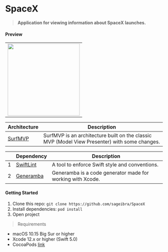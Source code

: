 # SpaceX
> __Application for viewing information about SpaceX launches.__

#### Preview

<table border=0>
    <tr>
        <td>
            <image src=https://github.com/sageibra/SpaceX/blob/master/preview/screencast.gif width=230 align=center>
        </td>
    </tr>
</table>

|Architecture|Description|
|-|-|
|[SurfMVP](https://github.com/surfstudio/Surf-iOS-Developers/blob/master/architectures/Surf_MVP.md)|SurfMVP is an architecture built on the classic MVP (Model View Presenter) with some changes.|

||Dependency|Description|
|-|-|-|
|1|[SwiftLint](https://github.com/realm/SwiftLint)|A tool to enforce Swift style and conventions.|
|2|[Generamba](https://github.com/strongself/Generamba)|Generamba is a code generator made for working with Xcode.|

#### Getting Started
1. Clone this repo: ``` git clone https://github.com/sageibra/SpaceX ```
2. Install dependencies: ``` pod install ```
3. Open project

> Requirements
- macOS 10.15 Big Sur or higher
- Xcode 12.x or higher (Swift 5.0)
- CocoaPods [link](https://cocoapods.org/)
